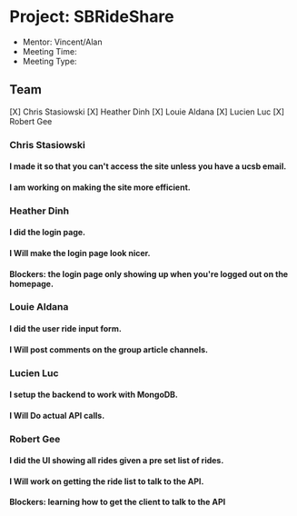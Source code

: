 # Project: SBRideShare
* Mentor: Vincent/Alan
* Meeting Time: 
* Meeting Type:

## Team
[X] Chris Stasiowski
[X] Heather Dinh
[X] Louie Aldana
[X] Lucien Luc
[X] Robert Gee

### Chris Stasiowski

#### I made it so that you can't access the site unless you have a ucsb email.

#### I am working on making the site more efficient.


### Heather Dinh

#### I did the login page.

#### I Will make the login page look nicer.

#### Blockers: the login page only showing up when you're logged out on the homepage.


### Louie Aldana

#### I did the user ride input form.

#### I Will post comments on the group article channels.


### Lucien Luc

#### I setup the backend to work with MongoDB.

#### I Will Do actual API calls.


### Robert Gee

#### I did the UI showing all rides given a pre set list of rides.

#### I Will work on getting the ride list to talk to the API.

#### Blockers: learning how to get the client to talk to the API